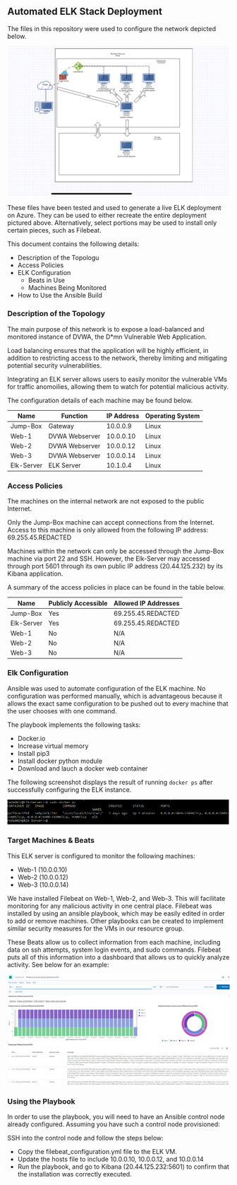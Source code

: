## Automated ELK Stack Deployment

The files in this repository were used to configure the network depicted below.

![image](https://github.com/zacharycook1600/CS-Bootcamp-Project1/blob/main/Network%20Diagram.png)

These files have been tested and used to generate a live ELK deployment on Azure. They can be used to either recreate the entire deployment pictured above. Alternatively, select portions may be used to install only certain pieces, such as Filebeat.


This document contains the following details:
- Description of the Topologu
- Access Policies
- ELK Configuration
  - Beats in Use
  - Machines Being Monitored
- How to Use the Ansible Build


### Description of the Topology

The main purpose of this network is to expose a load-balanced and monitored instance of DVWA, the D*mn Vulnerable Web Application.

Load balancing ensures that the application will be highly efficient, in addition to restricting access to the network, thereby limiting and mitigating potential security vulnerabilities.


Integrating an ELK server allows users to easily monitor the vulnerable VMs for traffic anomoilies, allowing them to watch for potential malicious activity.


The configuration details of each machine may be found below.


| Name       | Function       | IP Address | Operating System |
|------------|----------------|------------|------------------|
| Jump-Box   | Gateway        | 10.0.0.9   | Linux            |
| Web-1      | DVWA Webserver | 10.0.0.10  | Linux            |
| Web-2      | DVWA Webserver | 10.0.0.12  | Linux            |
| Web-3      | DVWA Webserver | 10.0.0.14  | Linux            |
| Elk-Server | ELK Server     | 10.1.0.4   | Linux            |

### Access Policies

The machines on the internal network are not exposed to the public Internet. 

Only the Jump-Box machine can accept connections from the Internet. Access to this machine is only allowed from the following IP address: 69.255.45.REDACTED

Machines within the network can only be accessed through the Jump-Box machine via port 22 and SSH. However, the Elk-Server may accessed through port 5601 through its own public IP address (20.44.125.232) by its Kibana application.

A summary of the access policies in place can be found in the table below.

| Name       | Publicly Accessible | Allowed IP Addresses |
|------------|---------------------|----------------------|
| Jump-Box   | Yes                 | 69.255.45.REDACTED   |
| Elk-Server | Yes                 | 69.255.45.REDACTED   |
| Web-1      | No                  | N/A                  |
| Web-2      | No                  | N/A                  |
| Web-3      | No                  | N/A                  |

### Elk Configuration

Ansible was used to automate configuration of the ELK machine. No configuration was performed manually, which is advantageous because it allows the exact same configuration to be pushed out to every machine that the user chooses with one command.


The playbook implements the following tasks:
- Docker.io
- Increase virtual memory
- Install pip3
- Install docker python module
- Download and lauch a docker web container

The following screenshot displays the result of running `docker ps` after successfully configuring the ELK instance.

![image](https://github.com/zacharycook1600/CS-Bootcamp-Project1/blob/main/docker%20ps.PNG)

### Target Machines & Beats
This ELK server is configured to monitor the following machines:
- Web-1 (10.0.0.10)
- Web-2 (10.0.0.12)
- Web-3 (10.0.0.14)

We have installed Filebeat on Web-1, Web-2, and Web-3. This will facilitate monitoring for any malicious activity in one central place. Filebeat was installed by using an ansible playbook, which may be easily edited in order to add or remove machines. Other playbooks can be created to implement similar security measures for the VMs in our resource group. 

These Beats allow us to collect information from each machine, including data on ssh attempts, system login events, and sudo commands. Filebeat puts all of this information into a dashboard that allows us to quickly analyze activity. See below for an example: 

![image](https://github.com/zacharycook1600/CS-Bootcamp-Project1/blob/main/Kibana_Dashboard.PNG)

### Using the Playbook
In order to use the playbook, you will need to have an Ansible control node already configured. Assuming you have such a control node provisioned: 

SSH into the control node and follow the steps below:
- Copy the filebeat_configuration.yml file to the ELK VM.
- Update the hosts file to include 10.0.0.10, 10.0.0.12, and 10.0.0.14
- Run the playbook, and go to Kibana (20.44.125.232:5601) to confirm that the installation was correctly executed. 



